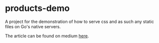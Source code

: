 # products-demo

A project for the demonstration of how to serve css and as such any static files on Go's native servers.

The article can be found on medium [here](https://kiptookorir.medium.com/serving-css-in-gos-native-server-8bc58d85d0b2).
